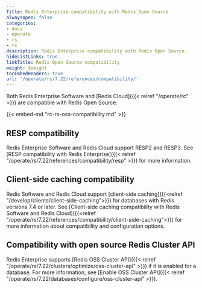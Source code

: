 ```yaml
---
Title: Redis Enterprise compatibility with Redis Open Source
alwaysopen: false
categories:
- docs
- operate
- rs
- rc
description: Redis Enterprise compatibility with Redis Open Source.
hideListLinks: true
linkTitle: Redis Open Source compatibility
weight: $weight
tocEmbedHeaders: true
url: '/operate/rs/7.22/references/compatibility/'
---
```

Both Redis Enterprise Software and [Redis Cloud]({{< relref "/operate/rc" >}}) are compatible with Redis Open Source. 

{{< embed-md "rc-rs-oss-compatibility.md"  >}}

## RESP compatibility

Redis Enterprise Software and Redis Cloud support RESP2 and RESP3. See [RESP compatibility with Redis Enterprise]({{< relref "/operate/rs/7.22/references/compatibility/resp" >}}) for more information.

## Client-side caching compatibility

Redis Software and Redis Cloud support [client-side caching]({{<relref "/develop/clients/client-side-caching">}}) for databases with Redis versions 7.4 or later. See [Client-side caching compatibility with Redis Software and Redis Cloud]({{<relref "/operate/rs/7.22/references/compatibility/client-side-caching">}}) for more information about compatibility and configuration options.

## Compatibility with open source Redis Cluster API

Redis Enterprise supports [Redis OSS Cluster API]({{< relref "/operate/rs/7.22/clusters/optimize/oss-cluster-api" >}}) if it is enabled for a database. For more information, see [Enable OSS Cluster API]({{< relref "/operate/rs/7.22/databases/configure/oss-cluster-api" >}}).
